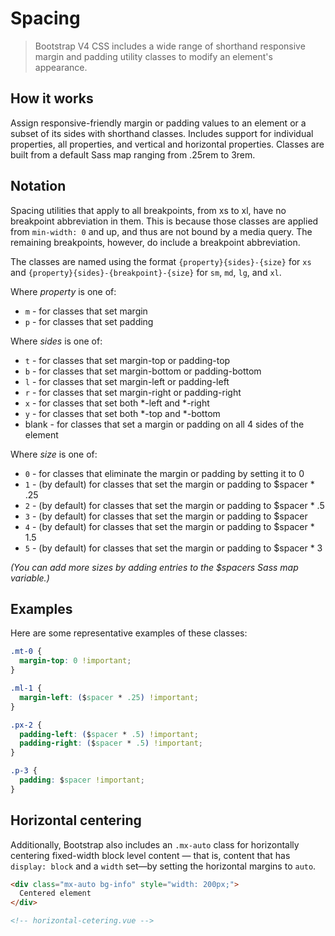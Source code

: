 # Spacing
> Bootstrap V4 CSS includes a wide range of shorthand responsive margin and
padding utility classes to modify an element's appearance.

## How it works
Assign responsive-friendly margin or padding values to an element or a subset of its
sides with shorthand classes. Includes support for individual properties, all properties,
and vertical and horizontal properties. Classes are built from a default Sass map
ranging from .25rem to 3rem.

## Notation
Spacing utilities that apply to all breakpoints, from xs to xl, have no breakpoint abbreviation
in them. This is because those classes are applied from `min-width: 0` and up, and thus are
not bound by a media query. The remaining breakpoints, however, do include a breakpoint abbreviation.

The classes are named using the format `{property}{sides}-{size}` for `xs` and
`{property}{sides}-{breakpoint}-{size}` for `sm`, `md`, `lg`, and `xl`.

Where _property_ is one of:
- `m` - for classes that set margin
- `p` - for classes that set padding

Where _sides_ is one of:
- `t` - for classes that set margin-top or padding-top
- `b` - for classes that set margin-bottom or padding-bottom
- `l` - for classes that set margin-left or padding-left
- `r` - for classes that set margin-right or padding-right
- `x` - for classes that set both *-left and *-right
- `y` - for classes that set both *-top and *-bottom
- blank - for classes that set a margin or padding on all 4 sides of the element

Where _size_ is one of:
- `0` - for classes that eliminate the margin or padding by setting it to 0
- `1` - (by default) for classes that set the margin or padding to $spacer * .25
- `2` - (by default) for classes that set the margin or padding to $spacer * .5
- `3` - (by default) for classes that set the margin or padding to $spacer
- `4` - (by default) for classes that set the margin or padding to $spacer * 1.5
- `5` - (by default) for classes that set the margin or padding to $spacer * 3

_(You can add more sizes by adding entries to the $spacers Sass map variable.)_


## Examples

Here are some representative examples of these classes:
```css
.mt-0 {
  margin-top: 0 !important;
}

.ml-1 {
  margin-left: ($spacer * .25) !important;
}

.px-2 {
  padding-left: ($spacer * .5) !important;
  padding-right: ($spacer * .5) !important;
}

.p-3 {
  padding: $spacer !important;
}
```

## Horizontal centering
Additionally, Bootstrap also includes an `.mx-auto` class for horizontally centering
fixed-width block level content — that is, content that has `display: block` and a `width`
set—by setting the horizontal margins to `auto`.

```html
<div class="mx-auto bg-info" style="width: 200px;">
  Centered element
</div>

<!-- horizontal-cetering.vue -->
```


